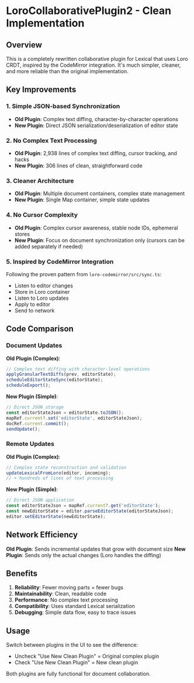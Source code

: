 # LoroCollaborativePlugin2 - Clean Implementation

## Overview

This is a completely rewritten collaborative plugin for Lexical that uses Loro CRDT, inspired by the CodeMirror integration. It's much simpler, cleaner, and more reliable than the original implementation.

## Key Improvements

### 1. **Simple JSON-based Synchronization**
- **Old Plugin**: Complex text diffing, character-by-character operations
- **New Plugin**: Direct JSON serialization/deserialization of editor state

### 2. **No Complex Text Processing**
- **Old Plugin**: 2,938 lines of complex text diffing, cursor tracking, and hacks
- **New Plugin**: 306 lines of clean, straightforward code

### 3. **Cleaner Architecture**
- **Old Plugin**: Multiple document containers, complex state management
- **New Plugin**: Single Map container, simple state updates

### 4. **No Cursor Complexity**
- **Old Plugin**: Complex cursor awareness, stable node IDs, ephemeral stores
- **New Plugin**: Focus on document synchronization only (cursors can be added separately if needed)

### 5. **Inspired by CodeMirror Integration**
Following the proven pattern from `loro-codemirror/src/sync.ts`:
- Listen to editor changes
- Store in Loro container
- Listen to Loro updates
- Apply to editor
- Send to network

## Code Comparison

### Document Updates

**Old Plugin (Complex)**:
```typescript
// Complex text diffing with character-level operations
applyGranularTextDiffs(prev, editorState);
scheduleEditorStateSync(editorState);
scheduleExport();
```

**New Plugin (Simple)**:
```typescript
// Direct JSON storage
const editorStateJson = editorState.toJSON();
mapRef.current?.set('editorState', editorStateJson);
docRef.current.commit();
sendUpdate();
```

### Remote Updates

**Old Plugin (Complex)**:
```typescript
// Complex state reconstruction and validation
updateLexicalFromLoro(editor, incoming);
// + hundreds of lines of text processing
```

**New Plugin (Simple)**:
```typescript
// Direct JSON application
const editorStateJson = mapRef.current?.get('editorState');
const newEditorState = editor.parseEditorState(editorStateJson);
editor.setEditorState(newEditorState);
```

## Network Efficiency

**Old Plugin**: Sends incremental updates that grow with document size
**New Plugin**: Sends only the actual changes (Loro handles the diffing)

## Benefits

1. **Reliability**: Fewer moving parts = fewer bugs
2. **Maintainability**: Clean, readable code
3. **Performance**: No complex text processing
4. **Compatibility**: Uses standard Lexical serialization
5. **Debugging**: Simple data flow, easy to trace issues

## Usage

Switch between plugins in the UI to see the difference:
- Uncheck "Use New Clean Plugin" = Original complex plugin
- Check "Use New Clean Plugin" = New clean plugin

Both plugins are fully functional for document collaboration.
